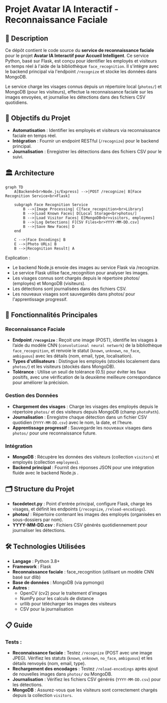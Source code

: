 # Projet Avatar IA Interactif - Reconnaissance Faciale

## 📖 Description

Ce dépôt contient le code source du **service de reconnaissance faciale** pour le projet **Avatar IA Interactif pour Accueil Intelligent**. Ce service Python, basé sur Flask, est conçu pour identifier les employés et visiteurs en temps réel à l'aide de la bibliothèque `face_recognition`. Il s'intègre avec le backend principal [](https://github.com/Abirgharbi/final-virtual-avatar-backend) via l'endpoint `/recognize` et stocke les données dans MongoDB.

Le service charge les visages connus depuis un répertoire local (`photos/`) et MongoDB (pour les visiteurs), effectue la reconnaissance faciale sur les images envoyées, et journalise les détections dans des fichiers CSV quotidiens.

## 🎯 Objectifs du Projet

- **Automatisation** : Identifier les employés et visiteurs via reconnaissance faciale en temps réel.
- **Intégration** : Fournir un endpoint RESTful (`/recognize`) pour le backend principal.
- **Journalisation** : Enregistrer les détections dans des fichiers CSV pour le suivi.

## 🏛️ Architecture

```mermaid
graph TD
    A[Backend<br>Node.js/Express] -->|POST /recognize| B[Face Recognition Service<br>Flask]
    
    subgraph Face Recognition Service
        B -->|Image Processing| C[face_recognition<br>Library]
        B -->|Load Known Faces| D[Local Storage<br>photos/]
        B -->|Load Visitor Faces| E[MongoDB<br>visitors, employees]
        B -->|Log Detections| F[CSV Files<br>YYYY-MM-DD.csv]
        B -->|Save New Faces| D
    end
    
    C -->|Face Encodings| B
    E -->|Photo URLs| B
    B -->|Recognition Result| A
```

Explication :

- Le backend Node.js envoie des images au service Flask via /recognize.
- Le service Flask utilise face_recognition pour analyser les images.
- Les visages connus sont chargés depuis le répertoire photos/ (employés) et MongoDB (visiteurs).
- Les détections sont journalisées dans des fichiers CSV.
- Les nouveaux visages sont sauvegardés dans photos/ pour l'apprentissage progressif.

## 🚀 Fonctionnalités Principales

### Reconnaissance Faciale
- **Endpoint `/recognize`** : Reçoit une image (POST), identifie les visages à l’aide du modèle CNN (`convolutional neural network`) de la bibliothèque `face_recognition`, et renvoie le statut (`known`, `unknown`, `no_face`, `ambiguous`) avec les détails (nom, email, type, localisation).
- **Types d'utilisateurs** : Distingue les employés (stockés localement dans `photos/`) et les visiteurs (stockés dans MongoDB).
- **Tolérance** : Utilise un seuil de tolérance (0.5) pour éviter les faux positifs, avec une vérification de la deuxième meilleure correspondance pour améliorer la précision.

### Gestion des Données
- **Chargement des visages** : Charge les visages des employés depuis le répertoire `photos/` et des visiteurs depuis MongoDB (champ `photoPath`).
- **Journalisation** : Enregistre chaque détection dans un fichier CSV quotidien (`YYYY-MM-DD.csv`) avec le nom, la date, et l’heure.
- **Apprentissage progressif** : Sauvegarde les nouveaux visages dans `photos/` pour une reconnaissance future.

### Intégration
- **MongoDB** : Récupère les données des visiteurs (collection `visitors`) et employés (collection `employees`).
- **Backend principal** : Fournit des réponses JSON pour une intégration fluide avec le backend Node.js [](https://github.com/Abirgharbi/final-virtual-avatar-backend).

## 🗂️ Structure du Projet
- **facedetect.py** : Point d'entrée principal, configure Flask, charge les visages, et définit les endpoints (`/recognize`, `/reload-encodings`).
- **photos/** : Répertoire contenant les images des employés (organisées en sous-dossiers par nom).
- **YYYY-MM-DD.csv** : Fichiers CSV générés quotidiennement pour journaliser les détections.

## 🛠️ Technologies Utilisées
- **Langage** : Python 3.8+
- **Framework** : Flask
- **Reconnaissance faciale** : face_recognition (utilisant un modèle CNN basé sur dlib)
- **Base de données** : MongoDB (via pymongo)
- **Autres** :
  - OpenCV (cv2) pour le traitement d'images
  - NumPy pour les calculs de distance
  - urllib pour télécharger les images des visiteurs
  - CSV pour la journalisation

## 📋 Guide

### Tests :
- **Reconnaissance faciale** : Testez `/recognize` (POST avec une image JPEG). Vérifiez les statuts (`known`, `unknown`, `no_face`, `ambiguous`) et les détails renvoyés (nom, email, type).
- **Rechargement des encodages** : Testez `/reload-encodings` après ajout de nouvelles images dans `photos/` ou MongoDB.
- **Journalisation** : Vérifiez les fichiers CSV générés (`YYYY-MM-DD.csv`) pour les détections.
- **MongoDB** : Assurez-vous que les visiteurs sont correctement chargés depuis la collection `visitors`.


  
